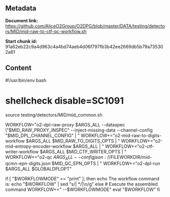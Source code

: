 ## Metadata

**Document link:** https://github.com/AliceO2Group/O2DPG/blob/master/DATA/testing/detectors/MID/mid-raw-to-ctf-qc-workflow.sh

**Start chunk id:** 91a62eb22c9a4d963c4a4bd74aeb4d06f797fb3b42ee2669db5b79a735302a61

## Content

#!/usr/bin/env bash

# shellcheck disable=SC1091
source testing/detectors/MID/mid_common.sh

WORKFLOW="o2-dpl-raw-proxy $ARGS_ALL --dataspec \"$MID_RAW_PROXY_INSPEC\" --inject-missing-data --channel-config \"$MID_DPL_CHANNEL_CONFIG\" | "
WORKFLOW+="o2-mid-raw-to-digits-workflow $ARGS_ALL $MID_RAW_TO_DIGITS_OPTS | "
WORKFLOW+="o2-mid-entropy-encoder-workflow $ARGS_ALL | "
WORKFLOW+="o2-ctf-writer-workflow $ARGS_ALL $MID_CTF_WRITER_OPTS | "
WORKFLOW+="o2-qc $ARGS_ALL --config json://$FILEWORKDIR/mid-qcmn-epn-digits.json $MID_QC_EPN_OPTS | "
WORKFLOW+="o2-dpl-run $ARGS_ALL $GLOBALDPLOPT"

if [ "$WORKFLOWMODE" == "print" ]; then
    echo The workflow command is:
    echo "$WORKFLOW" | sed "s/| */|\n/g"
else
    # Execute the assembled command
    WORKFLOW+=" --$WORKFLOWMODE"
    eval "$WORKFLOW"
fi
